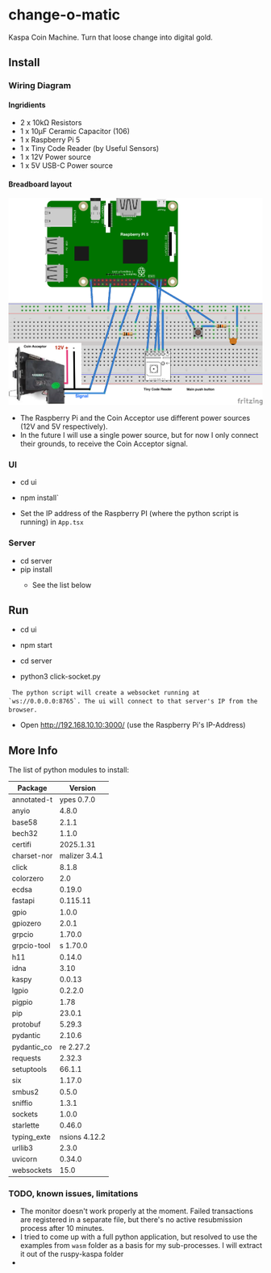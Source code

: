 # change-o-matic
Kaspa Coin Machine. Turn that loose change into digital gold.


## Install
### Wiring Diagram
#### Ingridients
* 2 x 10kΩ Resistors
* 1 x 10µF Ceramic Capacitor (106)
* 1 x Raspberry Pi 5
* 1 x Tiny Code Reader (by Useful Sensors)
* 1 x 12V Power source
* 1 x 5V USB-C Power source 

#### Breadboard layout
<img src="./media/coinOmatic_sketch.png" width=600px/>

* The Raspberry Pi and the Coin Acceptor use different power sources (12V and 5V respectively). 
* In the future I will use a single power source, but for now I only connect their grounds, to receive the Coin Acceptor signal.


### UI 

* cd ui
 
* npm install`

* Set the IP address of the Raspberry PI (where the python script is running) in `App.tsx`

### Server

* cd server
* pip install <module-name>
  * See the list below

## Run

* cd ui

* npm start


* cd server

* python3 click-socket.py

``` The python script will create a websocket running at `ws://0.0.0.0:8765`.
The ui will connect to that server's IP from the browser.```

* Open http://192.168.10.10:3000/ (use the Raspberry Pi's IP-Address)

## More Info

  The list of python modules to install:

  |Package    |        Version|
  |-----------|---------------|
  |annotated-t|ypes    0.7.0|
  |anyio      |        4.8.0|
  |base58     |        2.1.1|
  |bech32     |        1.1.0|
  |certifi    |        2025.1.31|
  |charset-nor|malizer 3.4.1|
  |click      |        8.1.8|
  |colorzero  |        2.0|
  |ecdsa      |        0.19.0|
  |fastapi    |        0.115.11|
  |gpio       |        1.0.0|
  |gpiozero   |        2.0.1|
  |grpcio     |        1.70.0|
  |grpcio-tool|s       1.70.0|
  |h11        |        0.14.0|
  |idna       |        3.10|
  |kaspy      |        0.0.13|
  |lgpio      |        0.2.2.0|
  |pigpio     |        1.78|
  |pip        |        23.0.1|
  |protobuf   |        5.29.3|
  |pydantic   |        2.10.6|
  |pydantic_co|re      2.27.2|
  |requests   |        2.32.3|
  |setuptools |        66.1.1|
  |six        |        1.17.0|
  |smbus2     |        0.5.0|
  |sniffio    |        1.3.1|
  |sockets    |        1.0.0|
  |starlette  |        0.46.0|
  |typing_exte|nsions  4.12.2|
  |urllib3    |        2.3.0|
  |uvicorn    |        0.34.0|
  |websockets |        15.0|


### TODO, known issues, limitations
* The monitor doesn't work properly at the moment. Failed transactions are registered in a separate file, but there's no active resubmission process after 10 minutes.
* I tried to come up with a full python application, but resolved to use the examples from `wasm` folder as a basis for my sub-processes. I will extract it out of the ruspy-kaspa folder
* 
